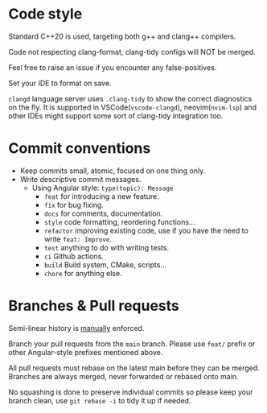 
# Code style
Standard C++20 is used, targeting both g++ and clang++ compilers.

Code not respecting clang-format, clang-tidy configs will NOT be merged. 

Feel free to raise an issue if you encounter any false-positives.

Set your IDE to format on save.

`clangd` language server uses `.clang-tidy` to show the correct diagnostics 
on the fly. It is supported in VSCode(`vscode-clangd`), neovim(`nvim-lsp`) 
and other IDEs might support some sort of clang-tidy integration too.

# Commit conventions
- Keep commits small, atomic, focused on one thing only.
- Write descriptive commit messages.
   - Using Angular style: `type(topic): Message`
     - `feat` for introducing a new feature.
	 - `fix` for bug fixing.
	 - `docs` for comments, documentation.
	 - `style` code formatting, reordering functions...
	 - `refactor` improving existing code, use if you have the need to write `feat: Improve`.
	 - `test` anything to do with writing tests.
	 - `ci` Github actions.
	 - `build` Build system, CMake, scripts...
	 - `chore` for anything else.

# Branches & Pull requests

Semi-linear history is [manually](https://github.com/github-community/community/discussions/8940) enforced.

Branch your pull requests from the `main` branch. Please use `feat/` prefix or other 
Angular-style prefixes mentioned above. 

All pull requests must rebase on the latest main before they can be merged. 
Branches are always merged, never forwarded or rebased onto main.

No squashing is done to preserve individual commits so please keep your branch clean,
use `git rebase -i` to tidy it up if needed.

